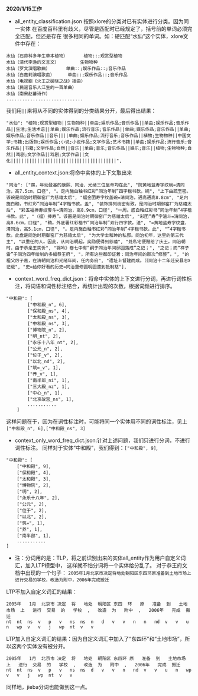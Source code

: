 **2020/1/15工作**
* all_entity_classification.json 按照xlore的分类对已有实体进行分类。因为同一实体
在百度百科里有歧义，尽管是匹配时已经规定了，括号前的单词必须完全匹配，但还是存在
很多相同的单词。如：硬匹配“水仙”这个实体，xlore文件中存在：
~~~~
水仙（石蒜科多年生草本植物）		植物::;观赏型植物
水仙（清代李渔的文言文）		生物物种
水仙（罗文演唱歌曲）		单曲::;娱乐作品::;音乐作品
水仙（白嘉莉演唱歌曲）		单曲::;娱乐作品::;音乐作品
水仙（电视剧《火王之破晓之战》插曲）		
水仙（民谣音乐人江生的一首单曲）		
水仙（南宋赵蕃诗作）		
.............................
~~~~
我们用`||`来将从不同的实体得到的分类结果分开，最后得出结果：
~~~~
"水仙": "植物;观赏型植物||生物物种||单曲;娱乐作品;音乐作品||单曲;娱乐作品;音乐作品||生活;生活术语||单曲;娱乐作品;流行音乐;音乐作品||单曲;娱乐作品;音乐作品||单曲;娱乐作品;音乐作品||音乐||||单曲;娱乐作品;流行音乐;音乐作品||植物;生物物种||中国文学;书籍;出版物;娱乐作品;小说;小说作品;文学作品;艺术书籍||单曲;娱乐作品;流行音乐;音乐作品||书籍;文学作品;自然||音乐||单曲;音乐;音乐作品||娱乐;音乐||植物;生物物种;自然||戏剧;文学作品||戏剧;文学作品||文化||||||||||||||||||||||||||||||||||||||||",
~~~~
* all_entity_context.json:将命中实体的上下文取出来
~~~~
"同治": ["房，年幼登基的康熙、同治、光绪三位皇帝均在此", "院黄地蓝寿字纹碗=清同治，高7.5cm，口径", "。足内施白釉书红彩“同治年制”四字楷书款。碗", "上下由疏至密。该碗是同治时期御窑厂为慈禧太后", "蝠金团寿字纹盖碗=清同治，通高通高8.8cm", "足内施白釉，书红彩“同治年制”4字楷书款。盖", "装饰排列疏密有致，是同治时期御窑厂为慈禧太后", "彩五福捧寿纹奓斗=清同治，高8.9cm，口径", "一周。底白釉红彩书“同治年制”4字楷书款。此", "（福）捧寿”。该器是同治时期御窑厂为慈禧太后", "彩团“寿”字渣斗=清同治，高8.6cm，口径", "釉。外底署红彩楷书“同治年制”双行四字款。渣", "=黄地蓝寿字纹盘，清同治，高5.1cm，口径", "。足内施白釉书红彩“同治年制”4字楷书款。此", "”4字楷书款。此盘是同治时期御窑厂为慈禧太后", "为大学士和珅的私邸。同治初年，这里的第三代主", "以重任的人。因此，从同治朝起，奕劻便得到慈禧", "处私宅便赠给了庆王。同治朝时，由于恭亲王奕忻", "锦吟》卷七中有“嗣于同治年间邸园落成”之记；", "之记；而“样子雷”于同治四年绘制的多幅恭王府", "，所有这些都印证着：同治年间的那次“修整”，", "的祖父厉子嘉，在清朝同治和光绪年间，任内务府", "遗址上督建而成。（《同治十二年迁安县志》记载", "史=给你好看的历史=同治重修圆明园遭到抵制慈"],
~~~~
* context_word_freq_dict.json：将命中实体的上下文进行分词，再进行词性标注，将词语和词性标注结合，再统计出现的次数，根据词频进行排序。
~~~~
"中和殿": [
		["中和殿_n", 6],
		["保和殿_ns", 4],
		["太和殿_ns", 3],
		["中和殿_ns", 3],
		["博物院_n", 2],
		["明_nt", 2],
		["永乐十八年_nt", 2],
		["公元_n", 2],
		["位于_v", 2],
		["以北_nd", 2],
		["筑=_v", 1],
		["养_v", 1],
		["南半部_ni", 1],
		["三大殿_nz", 1],
		["中心_n", 1],
		["北京故宫_ns", 1],
		...........
	]
~~~~
这样问题在于，因为在词性标注时，可能将同一个实体用不同的词性标注，见上`["中和殿_n", 6],["中和殿_ns", 3]`
* context_only_word_freq_dict.json:针对上述问题，我们只进行分词，不进行词性标注。
同样对于实体“中和殿”，我们得到：`["中和殿", 9]`,

~~~~
"中和殿": [
    ["中和殿", 9],
    ["保和殿", 4],
    ["太和殿", 3],
    ["博物院", 2],
    ["明", 2],
    ["永乐十八年", 2],
    ["公元", 2],
    ["位于", 2],
    ["以北", 2],
    ["筑=", 1],
    ["养", 1],
    ["南半部", 1],
    ...........
]
~~~~
* 注：分词用的是：TLP，将之前识别出来的实体all_entity作为用户自定义词汇，加入LTP模型中，
这样就不怕分词将一个实体给分乱了。
对于恭王府文档中出现的一个句子：
`2005年1月北京市决定将地处朝阳区东四环原准备到土地市场上进行交易的学校，改造为附中，2006年完成搬迁`

LTP不加入自定义词汇的结果：
~~~~
2005年	1月	北京市	决定	将	地处	朝阳区	东四	环	原	准备	到	土地	市场	上	进行	交易	的	学校	,	改造	为	附中	,	2006年	完成	搬迁
nt	nt	ns	v	p	v	ns	ns	n	d	v	v	n	n	nd	v	v	u	n	wp	v	v	j	wp	nt	v	v
~~~~
LTP加入自定义词汇的结果：因为自定义词汇中加入了“东四环”和“土地市场”，所以这两个实体没有被分开。
~~~~
2005年	1月	北京市	决定	将	地处	朝阳区	东四环	原	准备	到	土地市场	上	进行	交易	的	学校	,	改造	为	附中	,	2006年	完成	搬迁
nt	nt	ns	v	p	v	ns	ns	d	v	v	n	nd	v	v	u	n	wp	v	v	j	wp	nt	v	v
~~~~
同样地，jieba分词也能做到这一点。